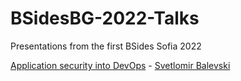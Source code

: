 # BSidesBG-2022-Talks
Presentations from the first BSides Sofia 2022

[Application security into DevOps](DevSecOps%20-%20embedding%20security%20into%20pipelines.pdf) - [Svetlomir Balevski](https://www.linkedin.com/in/svetlomir-balevski-a366767/)

